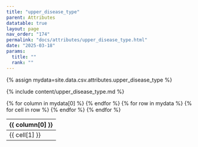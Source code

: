 ```yaml
---
title: "upper_disease_type"
parent: Attributes
datatable: true
layout: page
nav_order: "174"
permalink: "docs/attributes/upper_disease_type.html"
date: "2025-03-18"
params:
  title: ""
  rank: ""
---
```

{% assign mydata=site.data.csv.attributes.upper_disease_type %} 

{% include content/upper_disease_type.md %}

<table id="myTable" class="display" style="width:100%">
    <thead>
    {% for column in mydata[0] %}
        <th>{{ column[0] }}</th>
    {% endfor %}
    </thead>
    <tbody>
    {% for row in mydata %}
        <tr>
        {% for cell in row %}
            <td>{{ cell[1] }}</td>
        {% endfor %}
        </tr>
    {% endfor %}
    </tbody>
</table>
<script type="text/javascript">
  $(document).ready(function () {
    $('#myTable').DataTable({
      responsive: true,
      deferRender: false,
      paging: false,
      order: [],
    });
  });
</script>
